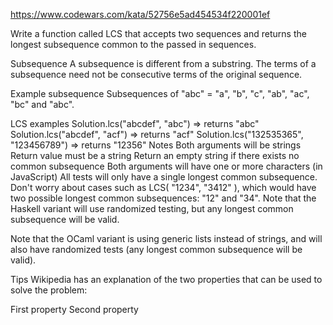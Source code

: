 https://www.codewars.com/kata/52756e5ad454534f220001ef

Write a function called LCS that accepts two sequences and returns the longest subsequence common to the passed in sequences.

Subsequence
A subsequence is different from a substring. The terms of a subsequence need not be consecutive terms of the original sequence.

Example subsequence
Subsequences of "abc" = "a", "b", "c", "ab", "ac", "bc" and "abc".

LCS examples
Solution.lcs("abcdef", "abc") => returns "abc"
Solution.lcs("abcdef", "acf") => returns "acf"
Solution.lcs("132535365", "123456789") => returns "12356"
Notes
Both arguments will be strings
Return value must be a string
Return an empty string if there exists no common subsequence
Both arguments will have one or more characters (in JavaScript)
All tests will only have a single longest common subsequence. Don't worry about cases such as LCS( "1234", "3412" ), which would have two possible longest common subsequences: "12" and "34".
Note that the Haskell variant will use randomized testing, but any longest common subsequence will be valid.

Note that the OCaml variant is using generic lists instead of strings, and will also have randomized tests (any longest common subsequence will be valid).

Tips
Wikipedia has an explanation of the two properties that can be used to solve the problem:

First property
Second property
